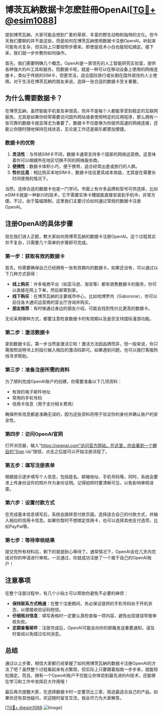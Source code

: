 # 博茨瓦納数据卡怎麽註冊OpenAI[[TG💪+ @esim1088](https://t.me/s/esim1088)]

提到博茨瓦納，大家可能会想到广袤的草原、丰富的野生动物和独特的文化。但今天我们要聊的并不是这些，而是如何在博茨瓦納使用数据卡注册OpenAI。听起来可能有点复杂，但实际上只要按照步骤来，即使是技术小白也能轻松搞定。接下来，我们就一步步教你如何操作。

首先，我们需要明确几个概念。OpenAI是一家领先的人工智能研究实验室，提供各种强大的AI工具和服务。而数据卡呢，就是一种可以在移动设备上使用的网络连接卡，类似于传统的SIM卡，但更灵活，适合国际旅行或长期在国外居住的人士使用。对于生活在博茨瓦納的朋友来说，选择一张合适的数据卡至关重要。

## 为什么需要数据卡？

在博茨瓦納，虽然智能手机普及率很高，但并不是每个人都能享受到稳定的互联网服务。尤其是如果你经常需要访问国外网站或者使用特定的应用程序，那么拥有一张可靠的数据卡就显得尤为重要了。数据卡不仅能够为你提供高速的网络连接，还能让你随时随地保持在线状态，无论是工作还是娱乐都更加便捷。

### 数据卡的优势

1. **灵活性**：与传统SIM卡不同，数据卡通常支持多个国家的网络运营商，这意味着你可以根据所在地区切换不同的网络服务商。
2. **便携性**：数据卡体积小巧，便于携带，适合经常出差或旅行的人群。
3. **性价比高**：相比购买本地SIM卡，数据卡往往更具成本效益，尤其是在需要长时间使用的情况下。

当然，选择合适的数据卡也是一门学问。市面上有许多品牌和型号可供选择，比如eSIM卡就是一种新兴的技术，它不需要实体卡槽就能直接安装到手机中，非常方便。不过，由于篇幅限制，这里我们主要讨论如何通过常规的数据卡注册OpenAI。

## 注册OpenAI的具体步骤

现在我们进入正题，教大家如何用博茨瓦納的数据卡注册OpenAI。这个过程其实并不复杂，只需要几个简单的步骤即可完成。

### 第一步：获取有效的数据卡

首先，你需要确保自己已经拥有一张有效期内的数据卡。如果还没有，可以通过以下几种方式获得：

- **线上购买**：许多电商平台（如亚马逊、淘宝等）都有销售数据卡的服务，你可以直接在网上下单，然后邮寄到家。
- **线下购买**：在博茨瓦納的主要城市中心，比如哈博罗内（Gaborone），你可以前往各大通讯运营商的营业厅咨询并购买。
- **朋友推荐**：有时候通过身边的朋友介绍，可能会找到性价比更高的数据卡。

无论采用哪种方式，都要注意检查数据卡的有效期以及是否支持国际漫游功能。

### 第二步：激活数据卡

拿到数据卡后，第一步当然是激活它啦！激活方法因品牌而异，但一般来说，你只需按照说明书上的指引输入相应的激活码即可。如果遇到问题，也可以拨打客服热线寻求帮助。

### 第三步：准备注册所需的资料

为了顺利完成OpenAI账户的创建，你需要准备以下几项资料：

- 有效的电子邮件地址
- 常用的手机号码
- 信用卡信息（用于支付相关费用）

确保所有信息都是准确无误的，因为这些资料将用于验证你的身份并确认账户的安全性。

### 第四步：访问OpenAI官网

打开浏览器，输入“https://openai.com”访问官方网站。在这里，你会看到一个醒目的“Sign Up”按钮，点击之后就可以开始注册流程了。

### 第五步：填写注册表单

根据提示逐步填写个人信息，包括姓名、邮箱地址、手机号码等。同时，系统会要求上传身份证件的照片作为身份证明。记得拍照时要清晰可见，以免影响审核进度。

### 第六步：设置付款方式

在完成基本信息填写后，系统会跳转至付款页面。选择适合自己的付款方式，并输入相应的信用卡信息。如果你暂时不想绑定信用卡，也可以选择其他支付选项，比如PayPal等。

### 第七步：等待审核结果

提交完所有材料后，剩下的就是耐心等待了。通常情况下，OpenAI会在几天内完成对你的申请进行审核。一旦通过，你就成功注册了一个属于自己的OpenAI账户！

## 注意事项

在整个注册过程中，有几个小贴士可以帮助你避免不必要的麻烦：

- **保持联系方式畅通**：在整个注册期间，务必保证提供的手机号码处于开机状态，以便接收验证码短信。
- **仔细核对信息**：填写表格时一定要认真检查每一项内容，避免出现错误导致审核失败。
- **定期查看邮件**：注册完成后，OpenAI可能会向你的邮箱发送重要通知，请及时查阅以免错过任何消息。

## 总结

通过以上步骤，相信大家都已经掌握了如何用博茨瓦納的数据卡注册OpenAI的方法了吧？虽然整个过程看起来有点繁琐，但实际上只要跟着指南一步步来，就能轻松搞定。而且，拥有一个OpenAI账户不仅能让你体验到最先进的AI技术，还能够在学习和工作中发挥巨大作用哦！

最后再次提醒大家，在选择数据卡时一定要货比三家，挑选最适合自己的产品。如果你还有其他疑问，欢迎随时留言交流，我会尽力为大家解答。

[[TG💪+ @esim1088](https://t.me/s/esim1088) ![Image](https://i.postimg.cc/4NQfJmqS/Snipaste-2025-05-13-00-14-12.png)]